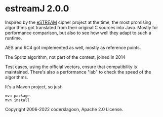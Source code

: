 estreamJ 2.0.0
==============

Inspired by the [eSTREAM](https://www.cosic.esat.kuleuven.be/ecrypt/stream/) cipher project
at the time, the most promising algorithms got translated from their original
C sources into Java. Mostly for performance comparison, but also to see how
well they adapt to such a runtime.

AES and RC4 got implemented as well, mostly as reference points.

The Spritz algorithm, not part of the contest, joined in 2014

Test cases, using the official vectors, ensure that compatibility is maintained.
There's also a performance "lab" to check the speed of the algorithms.

It's a Maven project, so just:
```
mvn package
mvn install
```

Copyright 2006-2022 coderslagoon, Apache 2.0 License.
